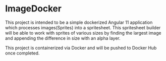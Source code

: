 # ImageDocker

This project is intended to be a simple dockerized Angular 11 application which processes images(Sprites) into a spritesheet. This spritesheet builder will be able to work with sprites of various sizes by finding the largest image and appending the difference in size with an alpha layer.

This project is containerized via Docker and will be pushed to Docker Hub once completed.




